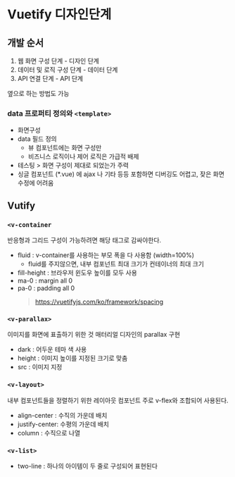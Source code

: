# Vuetify 디자인단계
## 개발 순서 
1. 웹 화면 구성 단계 - 디자인 단계
2. 데이터 및 로직 구성 단계 - 데이터 단계
3. API 연결 단계 - API 단계

옆으로 하는 방법도 가능

### data 프로퍼티 정의와 `<template>`
* 화면구성
* data 필드 정의
	* 뷰 컴포넌트에는 화면 구성만
	* 비즈니스 로직이나 제어 로직은 가급적 배제
* 테스팅 > 화면 구성이 제대로 되었는가 주력
* 싱글 컴포넌트 (*.vue) 에 ajax 나 기타 등등 포함하면 디버깅도 어렵고, 잦은 화면 수정에 어려움

## Vutify 
### `<v-container`
반응형과 그리드 구성이 가능하려면 해당 태그로 감싸야한다.
* fluid : v-container를 사용하는 부모 폭을 다 사용함 (width=100%)
	* fluid를 주지않으면, 내부 컴포넌트 최대 크기가 컨테이너의 최대 크기
* fill-height : 브라우저 윈도우 높이를 모두 사용
* ma-0 : margin all 0
* pa-0 : padding all 0
  > https://vuetifyjs.com/ko/framework/spacing

### `<v-parallax>`
이미지를 화면에 표출하기 위한 것 
매터리얼 디자인의 parallax 구현
* dark : 어두운 테마 색 사용
* height : 이미지 높이를 지정된 크기로 맞춤
* src : 이미지 지정

### `<v-layout>` 
내부 컴포넌트들을 정렬하기 위한 레이아웃 컴포넌트 
주로 v-flex와 조합되어 사용된다.
* align-center : 수직의 가운데 배치 
* justify-center: 수평의 가운데 배치
* column : 수직으로 나열 

### `<v-list>`
* two-line : 하나의 아이템이 두 줄로 구성되어 표현된다
<!--stackedit_data:
eyJoaXN0b3J5IjpbNTcwMzU5MjIyLC04MjU3NTYxMjUsNDUwMj
Y1MjExXX0=
-->